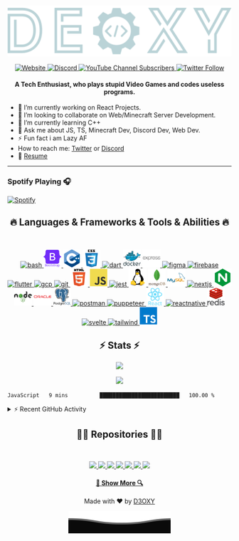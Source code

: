 <p align="center">
<img src="./assets/logo-group.svg" >
</p>

<p align="center">
<a href="https://deoxy.dev">

<img alt="Website" src="https://img.shields.io/website?label=deoxy.dev&style=for-the-badge&url=https%3A%2F%2Fdeoxy.dev">

</a>

<a href="https://deoxy.dev/socials/discord">

<img alt="Discord" src="https://img.shields.io/discord/756751516169142323?style=for-the-badge">

</a>

<a href="https://www.youtube.com/channel/UCECWUVsdYzRotv62PtTWugA">

<img alt="YouTube Channel Subscribers" src="https://img.shields.io/youtube/channel/subscribers/UCECWUVsdYzRotv62PtTWugA?style=for-the-badge">

</a>

<a href="https://twitter.com/d3oxyxd">

<img alt="Twitter Follow" src="https://img.shields.io/twitter/follow/d3oxyxd?color=%231DA1F2&logo=Twitter&logoColor=%231DA1F2&style=for-the-badge">

</a>
</p>

<h4 align='center'>
    A Tech Enthusiast, who plays stupid Video Games and codes useless programs.
</h4>

 - 🔭 I’m currently working on React Projects.
 - 👯 I’m looking to collaborate on Web/Minecraft Server Development.
 - 🌱 I’m currently learning C++
 - 💬 Ask me about JS, TS, Minecraft Dev, Discord Dev, Web Dev.
 - ⚡ Fun fact i am Lazy AF
 - How to reach me: [Twitter](https://twitter.com/d3oxyxd) or [Discord](https://deoxy.dev/socials/discord)
 - 📝 [Resume](https://deoxy.dev/resume)
 ---

### Spotify Playing 🎧

 [![Spotify](https://novatorem-virid-nu.vercel.app/api/spotify)](https://open.spotify.com/user/dq98ieeh8phhqkw9i861xyff6)

<h2 align="center">🔥 Languages & Frameworks & Tools & Abilities 🔥</h2>
<br>
<p align="center"> <a href="https://www.gnu.org/software/bash/" target="_blank" rel="noreferrer"> <img src="https://www.vectorlogo.zone/logos/gnu_bash/gnu_bash-icon.svg" alt="bash" width="40" height="40"/> </a> <a href="https://getbootstrap.com" target="_blank" rel="noreferrer"> <img src="https://raw.githubusercontent.com/devicons/devicon/master/icons/bootstrap/bootstrap-plain-wordmark.svg" alt="bootstrap" width="40" height="40"/> </a> <a href="https://www.w3schools.com/cpp/" target="_blank" rel="noreferrer"> <img src="https://raw.githubusercontent.com/devicons/devicon/master/icons/cplusplus/cplusplus-original.svg" alt="cplusplus" width="40" height="40"/> </a> <a href="https://www.w3schools.com/css/" target="_blank" rel="noreferrer"> <img src="https://raw.githubusercontent.com/devicons/devicon/master/icons/css3/css3-original-wordmark.svg" alt="css3" width="40" height="40"/> </a> <a href="https://dart.dev" target="_blank" rel="noreferrer"> <img src="https://www.vectorlogo.zone/logos/dartlang/dartlang-icon.svg" alt="dart" width="40" height="40"/> </a> <a href="https://www.docker.com/" target="_blank" rel="noreferrer"> <img src="https://raw.githubusercontent.com/devicons/devicon/master/icons/docker/docker-original-wordmark.svg" alt="docker" width="40" height="40"/> </a> <a href="https://expressjs.com" target="_blank" rel="noreferrer"> <img src="https://raw.githubusercontent.com/devicons/devicon/master/icons/express/express-original-wordmark.svg" alt="express" width="40" height="40"/> </a> <a href="https://www.figma.com/" target="_blank" rel="noreferrer"> <img src="https://www.vectorlogo.zone/logos/figma/figma-icon.svg" alt="figma" width="40" height="40"/> </a> <a href="https://firebase.google.com/" target="_blank" rel="noreferrer"> <img src="https://www.vectorlogo.zone/logos/firebase/firebase-icon.svg" alt="firebase" width="40" height="40"/> </a> <a href="https://flutter.dev" target="_blank" rel="noreferrer"> <img src="https://www.vectorlogo.zone/logos/flutterio/flutterio-icon.svg" alt="flutter" width="40" height="40"/> </a> <a href="https://cloud.google.com" target="_blank" rel="noreferrer"> <img src="https://www.vectorlogo.zone/logos/google_cloud/google_cloud-icon.svg" alt="gcp" width="40" height="40"/> </a> <a href="https://git-scm.com/" target="_blank" rel="noreferrer"> <img src="https://www.vectorlogo.zone/logos/git-scm/git-scm-icon.svg" alt="git" width="40" height="40"/> </a> <a href="https://www.w3.org/html/" target="_blank" rel="noreferrer"> <img src="https://raw.githubusercontent.com/devicons/devicon/master/icons/html5/html5-original-wordmark.svg" alt="html5" width="40" height="40"/> </a> <a href="https://developer.mozilla.org/en-US/docs/Web/JavaScript" target="_blank" rel="noreferrer"> <img src="https://raw.githubusercontent.com/devicons/devicon/master/icons/javascript/javascript-original.svg" alt="javascript" width="40" height="40"/> </a> <a href="https://jestjs.io" target="_blank" rel="noreferrer"> <img src="https://www.vectorlogo.zone/logos/jestjsio/jestjsio-icon.svg" alt="jest" width="40" height="40"/> </a> <a href="https://www.linux.org/" target="_blank" rel="noreferrer"> <img src="https://raw.githubusercontent.com/devicons/devicon/master/icons/linux/linux-original.svg" alt="linux" width="40" height="40"/> </a> <a href="https://www.mongodb.com/" target="_blank" rel="noreferrer"> <img src="https://raw.githubusercontent.com/devicons/devicon/master/icons/mongodb/mongodb-original-wordmark.svg" alt="mongodb" width="40" height="40"/> </a> <a href="https://www.mysql.com/" target="_blank" rel="noreferrer"> <img src="https://raw.githubusercontent.com/devicons/devicon/master/icons/mysql/mysql-original-wordmark.svg" alt="mysql" width="40" height="40"/> </a> <a href="https://nextjs.org/" target="_blank" rel="noreferrer"> <img src="https://cdn.worldvectorlogo.com/logos/nextjs-2.svg" alt="nextjs" width="40" height="40"/> </a> <a href="https://www.nginx.com" target="_blank" rel="noreferrer"> <img src="https://raw.githubusercontent.com/devicons/devicon/master/icons/nginx/nginx-original.svg" alt="nginx" width="40" height="40"/> </a> <a href="https://nodejs.org" target="_blank" rel="noreferrer"> <img src="https://raw.githubusercontent.com/devicons/devicon/master/icons/nodejs/nodejs-original-wordmark.svg" alt="nodejs" width="40" height="40"/> </a> <a href="https://www.oracle.com/" target="_blank" rel="noreferrer"> <img src="https://raw.githubusercontent.com/devicons/devicon/master/icons/oracle/oracle-original.svg" alt="oracle" width="40" height="40"/> </a> <a href="https://www.postgresql.org" target="_blank" rel="noreferrer"> <img src="https://raw.githubusercontent.com/devicons/devicon/master/icons/postgresql/postgresql-original-wordmark.svg" alt="postgresql" width="40" height="40"/> </a> <a href="https://postman.com" target="_blank" rel="noreferrer"> <img src="https://www.vectorlogo.zone/logos/getpostman/getpostman-icon.svg" alt="postman" width="40" height="40"/> </a> <a href="https://github.com/puppeteer/puppeteer" target="_blank" rel="noreferrer"> <img src="https://www.vectorlogo.zone/logos/pptrdev/pptrdev-official.svg" alt="puppeteer" width="40" height="40"/> </a> <a href="https://reactjs.org/" target="_blank" rel="noreferrer"> <img src="https://raw.githubusercontent.com/devicons/devicon/master/icons/react/react-original-wordmark.svg" alt="react" width="40" height="40"/> </a> <a href="https://reactnative.dev/" target="_blank" rel="noreferrer"> <img src="https://reactnative.dev/img/header_logo.svg" alt="reactnative" width="40" height="40"/> </a> <a href="https://redis.io" target="_blank" rel="noreferrer"> <img src="https://raw.githubusercontent.com/devicons/devicon/master/icons/redis/redis-original-wordmark.svg" alt="redis" width="40" height="40"/> </a> <a href="https://svelte.dev" target="_blank" rel="noreferrer"> <img src="https://upload.wikimedia.org/wikipedia/commons/1/1b/Svelte_Logo.svg" alt="svelte" width="40" height="40"/> </a> <a href="https://tailwindcss.com/" target="_blank" rel="noreferrer"> <img src="https://www.vectorlogo.zone/logos/tailwindcss/tailwindcss-icon.svg" alt="tailwind" width="40" height="40"/> </a> <a href="https://www.typescriptlang.org/" target="_blank" rel="noreferrer"> <img src="https://raw.githubusercontent.com/devicons/devicon/master/icons/typescript/typescript-original.svg" alt="typescript" width="40" height="40"/> </a> </p>



<h2 align="center">⚡ Stats ⚡</h2>
<p align="center">
<img src="https://gh-stats.deoxy.dev/api/top-langs/?username=d3oxy&theme=transparent&layout=compact" />
</p>
<p align="center">
<img src="https://gh-stats.deoxy.dev/api?username=d3oxy&show_icons=true&theme=transparent&count_private=true" />
</p>

<!--START_SECTION:waka-->

```text
JavaScript   9 mins          █████████████████████████   100.00 %
```

<!--END_SECTION:waka-->


<details>
<summary>⚡ Recent GitHub Activity</summary>
<!--START_SECTION:activity-->

1. 💪 Opened PR [#5103](https://github.com/is-a-dev/register/pull/5103) in [is-a-dev/register](https://github.com/is-a-dev/register)
2. ❗️ Closed issue [#1079](https://github.com/PrismarineJS/node-minecraft-protocol/issues/1079) in [PrismarineJS/node-minecraft-protocol](https://github.com/PrismarineJS/node-minecraft-protocol)
3. ❗️ Opened issue [#1079](https://github.com/PrismarineJS/node-minecraft-protocol/issues/1079) in [PrismarineJS/node-minecraft-protocol](https://github.com/PrismarineJS/node-minecraft-protocol)
4. 🗣 Commented on [#7005](https://github.com/firebase/firebase-js-sdk/issues/7005) in [firebase/firebase-js-sdk](https://github.com/firebase/firebase-js-sdk)

<!--END_SECTION:activity-->
</details>

</p>

<h2 align="center">👨‍💻 Repositories 👨‍💻</h2>
<br>

<p align="center">

<a href="https://github.com/d3oxy/deoxy.dev">
<img src="https://gh-stats.deoxy.dev/api/pin/?username=d3oxy&repo=deoxy.dev&show_owner=true&theme=transparent" />
</a>
<a href="https://github.com/d3oxy/animalfarm-vite">
<img src="https://gh-stats.deoxy.dev/api/pin/?username=d3oxy&repo=animalfarm-vite&show_owner=true&theme=transparent" />
</a>
<a href="https://github.com/d3oxy/ChargedNodes">
<img src="https://gh-stats.deoxy.dev/api/pin/?username=d3oxy&repo=ChargedNodes&show_owner=true&theme=transparent" />
</a>
<a href="https://github.com/d3oxy/censor-badwords">
<img src="https://gh-stats.deoxy.dev/api/pin/?username=d3oxy&repo=censor-badwords&show_owner=true&theme=transparent" />
</a>
<a href="https://github.com/d3oxy/Discord-Rich-Presence">
<img src="https://gh-stats.deoxy.dev/api/pin/?username=d3oxy&repo=Discord-Rich-Presence&show_owner=true&theme=transparent" />
</a>
<a href="https://github.com/d3oxy/deoxy.tech">
<img src="https://gh-stats.deoxy.dev/api/pin/?username=d3oxy&repo=gh-stats&show_owner=true&theme=transparent" />
<a href="https://github.com/d3oxy/gh-stats">
<img src="https://gh-stats.deoxy.dev/api/pin/?username=d3oxy&repo=deoxy.tech&show_owner=true&theme=transparent" />
</a>

</p>

<h4 align="center">
  <a href="https://github.com/d3oxy?tab=repositories" title="Show Repositories">🔎 Show More 🔍</a>
</h4>

<p align="center">Made with ❤️ by <a href="https://deoxy.dev">D3OXY</a> </p>

<p align="center">
        <img src="./assets/Bottom.svg" alt="bottom" />